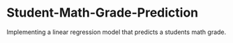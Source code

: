 # Student-Math-Grade-Prediction
Implementing a linear regression model that predicts a students math grade.
